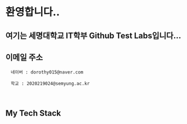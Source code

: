 ### <h1>환영합니다..</h1>

<h2>여기는 세명대학교 IT학부 Github Test Labs입니다...</h2>

<p>
  
  <h2>이메일 주소</H2>
    
      네이버 : dorothy015@naver.com
      
      학교 : 2020219024@semyung.ac.kr
      
  
</p>

<br />
<h2> My Tech Stack</h2>
